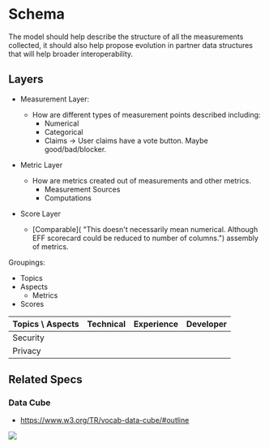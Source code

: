 # Schema

The model should help describe the structure of all the measurements collected, it should also help propose evolution in partner data structures that will help broader interoperability. 

## Layers

  - Measurement Layer:
      + How are different types of measurement points described including:
          * Numerical
          * Categorical
          * Claims -> User claims have a vote button. Maybe good/bad/blocker.

  - Metric Layer
      + How are metrics created out of measurements and other metrics.
          * Measurement Sources
          * Computations
  - Score Layer
      + [Comparable]( "This doesn't necessarily mean numerical. Although EFF scorecard could be reduced to number of columns.") assembly of metrics.

Groupings:
  - Topics
  - Aspects
      + Metrics
  - Scores

| Topics \ Aspects | Technical | Experience | Developer |
|------------------|-----------|------------|-----------|
| Security         |           |            |           |
| Privacy          |           |            |           |


## Related Specs

### Data Cube

 - https://www.w3.org/TR/vocab-data-cube/#outline

![](https://www.w3.org/TR/vocab-data-cube/images/qb-fig1.png)